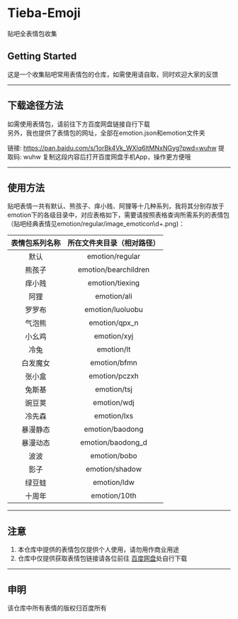 # Tieba-Emoji
贴吧全表情包收集


## Getting Started

这是一个收集贴吧常用表情包的仓库，如需使用请自取，同时欢迎大家的反馈

___

## 下载途径方法

如需使用表情包，请前往下方百度网盘链接自行下载<br>另外，我也提供了表情包的网址，全部在emotion.json和emotion文件夹<br> 

链接: https://pan.baidu.com/s/1orBk4Vk_WXlq6ltMNxNGyg?pwd=wuhw 提取码: wuhw 复制这段内容后打开百度网盘手机App，操作更方便哦

____

## 使用方法

贴吧表情一共有默认、熊孩子、痒小贱、阿狸等十几种系列，我将其分别存放于emotion下的各级目录中，对应表格如下，需要请按照表格查询所需系列的表情包（贴吧经典表情见emotion/regular/image_emoticon\d+.png)：

| 表情包系列名称 | 所在文件夹目录（相对路径）        |
|:-------:|:--------------------:|
| 默认      | emotion/regular      |
| 熊孩子     | emotion/bearchildren |
| 痒小贱     | emotion/tiexing      |
| 阿狸      | emotion/ali          |
| 罗罗布     | emotion/luoluobu     |
| 气泡熊     | emotion/qpx_n        |
| 小幺鸡     | emotion/xyj          |
| 冷兔      | emotion/lt           |
| 白发魔女    | emotion/bfmn         |
| 张小盒     | emotion/pczxh        |
| 兔斯基     | emotion/tsj          |
| 豌豆荚     | emotion/wdj          |
| 冷先森     | emotion/lxs          |
| 暴漫静态    | emotion/baodong      |
| 暴漫动态    | emotion/baodong_d    |
| 波波      | emotion/bobo         |
| 影子      | emotion/shadow       |
| 绿豆蛙     | emotion/ldw          |
| 十周年     | emotion/10th         |
____
## 注意
1. 本仓库中提供的表情包仅提供个人使用，请勿用作商业用途
2. 仓库中仅提供获取表情包链接请各位前往 [百度网盘](https://pan.baidu.com/s/1orBk4Vk_WXlq6ltMNxNGyg?pwd=wuhw)处自行下载
____

## 申明

该仓库中所有表情的版权归百度所有
